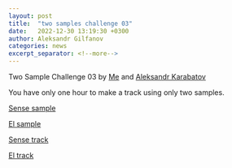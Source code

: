 ```yaml
---
layout: post
title:  "two samples challenge 03"
date:   2022-12-30 13:19:30 +0300
author: Aleksandr Gilfanov
categories: news
excerpt_separator: <!--more-->
---
```

Two Sample Challenge 03 by
[Me](https://github.com/aleksandrgilfanov) and
[Aleksandr Karabatov](https://github.com/elektron314)

You have only one hour to make a track using only two samples.
<!--more-->

[Sense sample](/mp3/sample-2022-03-sense.mp3)

[El sample](/mp3/sample-2022-03-el.mp3)

[Sense track](/mp3/track-2022-03-sense.mp3)

[El track](/mp3/track-2022-03-el.mp3)
